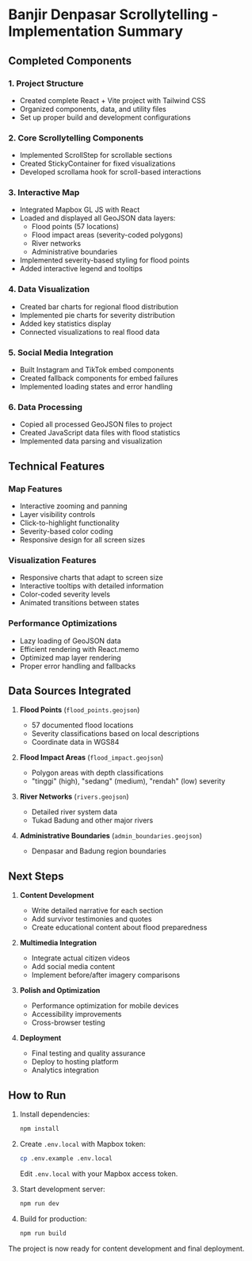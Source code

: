 # Banjir Denpasar Scrollytelling - Implementation Summary

## Completed Components

### 1. Project Structure
- Created complete React + Vite project with Tailwind CSS
- Organized components, data, and utility files
- Set up proper build and development configurations

### 2. Core Scrollytelling Components
- Implemented ScrollStep for scrollable sections
- Created StickyContainer for fixed visualizations
- Developed scrollama hook for scroll-based interactions

### 3. Interactive Map
- Integrated Mapbox GL JS with React
- Loaded and displayed all GeoJSON data layers:
  - Flood points (57 locations)
  - Flood impact areas (severity-coded polygons)
  - River networks
  - Administrative boundaries
- Implemented severity-based styling for flood points
- Added interactive legend and tooltips

### 4. Data Visualization
- Created bar charts for regional flood distribution
- Implemented pie charts for severity distribution
- Added key statistics display
- Connected visualizations to real flood data

### 5. Social Media Integration
- Built Instagram and TikTok embed components
- Created fallback components for embed failures
- Implemented loading states and error handling

### 6. Data Processing
- Copied all processed GeoJSON files to project
- Created JavaScript data files with flood statistics
- Implemented data parsing and visualization

## Technical Features

### Map Features
- Interactive zooming and panning
- Layer visibility controls
- Click-to-highlight functionality
- Severity-based color coding
- Responsive design for all screen sizes

### Visualization Features
- Responsive charts that adapt to screen size
- Interactive tooltips with detailed information
- Color-coded severity levels
- Animated transitions between states

### Performance Optimizations
- Lazy loading of GeoJSON data
- Efficient rendering with React.memo
- Optimized map layer rendering
- Proper error handling and fallbacks

## Data Sources Integrated

1. **Flood Points** (`flood_points.geojson`)
   - 57 documented flood locations
   - Severity classifications based on local descriptions
   - Coordinate data in WGS84

2. **Flood Impact Areas** (`flood_impact.geojson`)
   - Polygon areas with depth classifications
   - "tinggi" (high), "sedang" (medium), "rendah" (low) severity

3. **River Networks** (`rivers.geojson`)
   - Detailed river system data
   - Tukad Badung and other major rivers

4. **Administrative Boundaries** (`admin_boundaries.geojson`)
   - Denpasar and Badung region boundaries

## Next Steps

1. **Content Development**
   - Write detailed narrative for each section
   - Add survivor testimonies and quotes
   - Create educational content about flood preparedness

2. **Multimedia Integration**
   - Integrate actual citizen videos
   - Add social media content
   - Implement before/after imagery comparisons

3. **Polish and Optimization**
   - Performance optimization for mobile devices
   - Accessibility improvements
   - Cross-browser testing

4. **Deployment**
   - Final testing and quality assurance
   - Deploy to hosting platform
   - Analytics integration

## How to Run

1. Install dependencies:
   ```bash
   npm install
   ```

2. Create `.env.local` with Mapbox token:
   ```bash
   cp .env.example .env.local
   ```
   Edit `.env.local` with your Mapbox access token.

3. Start development server:
   ```bash
   npm run dev
   ```

4. Build for production:
   ```bash
   npm run build
   ```

The project is now ready for content development and final deployment.